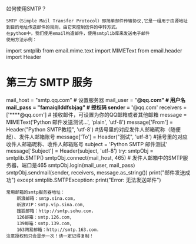 如何使用SMTP？

	SMTP（Simple Mail Transfer Protocol）即简单邮件传输协议,它是一组用于由源地址到目的地址传送邮件的规则，由它来控制信件的中转方式。
	在python中，我们使用email构造邮件，使用smtplib库来发送电子邮件
	使用方法示例：
import smtplib
from email.mime.text import MIMEText
from email.header import Header
# 第三方 SMTP 服务
mail_host = "smtp.qq.com"  # 设置服务器
mail_user = "******@qq.com"  # 用户名
mail_pass = "famaiqllddfsbjag"  # 授权码
sender = '******@qq.com'
receivers = ['****@qq.com']  # 接收邮件，可设置为你的QQ邮箱或者其他邮箱
message = MIMEText('Python 邮件发送测试...', 'plain', 'utf-8')
message['From'] = Header("Python SMTP教程", 'utf-8') #括号里的对应发件人邮箱昵称（随便起）、发件人邮箱账号
message['To'] = Header("测试", 'utf-8') #括号里的对应收件人邮箱昵称、收件人邮箱账号
subject = 'Python SMTP 邮件测试'
message['Subject'] = Header(subject, 'utf-8')
try:
    smtpObj = smtplib.SMTP()
    smtpObj.connect(mail_host, 465)  # 发件人邮箱中的SMTP服务器，端口是465
    smtpObj.login(mail_user, mail_pass)
    smtpObj.sendmail(sender, receivers, message.as_string())
    print("邮件发送成功")
except smtplib.SMTPException:
    print("Error: 无法发送邮件")

	常用邮箱的smtp服务器地址：
		新浪邮箱：smtp.sina.com,
		新浪VIP：smtp.vip.sina.com,
		搜狐邮箱：http://smtp.sohu.com，
		126邮箱：smtp.126.com,
		139邮箱：smtp.139.com,
		163网易邮箱：http://smtp.163.com.
	注意授权码只会显示一次！请一定记得复制！
